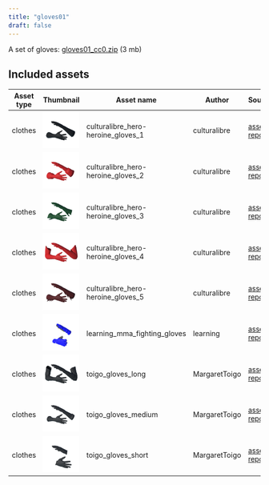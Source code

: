 ```yaml
---
title: "gloves01"
draft: false
---
```


A set of gloves: [gloves01_cc0.zip](http://files.makehumancommunity.org/asset_packs/gloves01/gloves01_cc0.zip) (3 mb)


## Included assets

| Asset type | Thumbnail | Asset name | Author | Source | License |
| ---------- | --------- | ---------- | ------ | ------ | ------- |
| clothes | ![culturalibre_hero-heroine_gloves_1.png](culturalibre_hero-heroine_gloves_1.png) | culturalibre_hero-heroine_gloves_1 | culturalibre | [asset repo](http://www.makehumancommunity.org/node/2074) | CC0 |
| clothes | ![culturalibre_hero-heroine_gloves_2.png](culturalibre_hero-heroine_gloves_2.png) | culturalibre_hero-heroine_gloves_2 | culturalibre | [asset repo](http://www.makehumancommunity.org/node/2093) | CC0 |
| clothes | ![culturalibre_hero-heroine_gloves_3.png](culturalibre_hero-heroine_gloves_3.png) | culturalibre_hero-heroine_gloves_3 | culturalibre | [asset repo](http://www.makehumancommunity.org/node/2193) | CC0 |
| clothes | ![culturalibre_hero-heroine_gloves_4.png](culturalibre_hero-heroine_gloves_4.png) | culturalibre_hero-heroine_gloves_4 | culturalibre | [asset repo](http://www.makehumancommunity.org/node/2333) | CC0 |
| clothes | ![culturalibre_hero-heroine_gloves_5.png](culturalibre_hero-heroine_gloves_5.png) | culturalibre_hero-heroine_gloves_5 | culturalibre | [asset repo](http://www.makehumancommunity.org/node/2401) | CC0 |
| clothes | ![learning_mma_fighting_gloves.png](learning_mma_fighting_gloves.png) | learning_mma_fighting_gloves | learning | [asset repo](http://www.makehumancommunity.org/node/95) | CC0 |
| clothes | ![toigo_gloves_long.png](toigo_gloves_long.png) | toigo_gloves_long | MargaretToigo | [asset repo](http://www.makehumancommunity.org/node/1850) | CC0 |
| clothes | ![toigo_gloves_medium.png](toigo_gloves_medium.png) | toigo_gloves_medium | MargaretToigo | [asset repo](http://www.makehumancommunity.org/node/1851) | CC0 |
| clothes | ![toigo_gloves_short.png](toigo_gloves_short.png) | toigo_gloves_short | MargaretToigo | [asset repo](http://www.makehumancommunity.org/node/1852) | CC0 |
